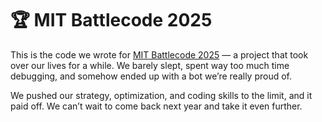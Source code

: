# 🏆 MIT Battlecode 2025

This is the code we wrote for [MIT Battlecode 2025](https://battlecode.org/) — a project that took over our lives for a while. We barely slept, spent way too much time debugging, and somehow ended up with a bot we’re really proud of.

We pushed our strategy, optimization, and coding skills to the limit, and it paid off. We can’t wait to come back next year and take it even further.

